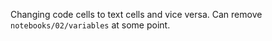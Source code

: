 Changing code cells to text cells and vice versa.
Can remove `notebooks/02/variables` at some point.
